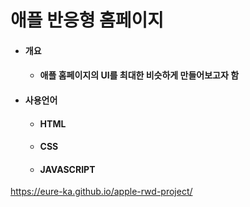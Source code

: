 # 애플 반응형 홈페이지
- #### 개요
  - #### 애플 홈페이지의 UI를 최대한 비슷하게 만들어보고자 함


- #### 사용언어
  - #### HTML
  - #### CSS 
  - #### JAVASCRIPT

https://eure-ka.github.io/apple-rwd-project/
